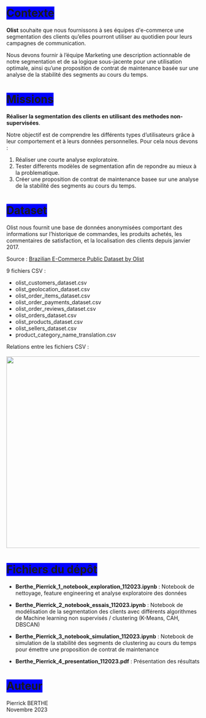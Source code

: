 # <span style='background:blue'>Contexte</span>

**Olist** souhaite que nous fournissons à ses équipes d'e-commerce une segmentation des clients qu’elles pourront utiliser au quotidien pour leurs campagnes de communication.

Nous devons fournir à l’équipe Marketing une description actionnable de notre segmentation et de sa logique sous-jacente pour une utilisation optimale, ainsi qu’une proposition de contrat de maintenance basée sur une analyse de la stabilité des segments au cours du temps.


# <span style='background:blue'>Missions</span>

**Réaliser la segmentation des clients en utilisant des methodes non-supervisées**.

Notre objectif est de comprendre les différents types d’utilisateurs grâce à leur comportement et à leurs données personnelles. Pour cela nous devons :
1. Réaliser une courte analyse exploratoire.
2. Tester differents modèles de segmentation afin de repondre au mieux à la problematique.
3. Créer une proposition de contrat de maintenance basee sur une analyse de la stabilité des segments au cours du temps.


# <span style='background:blue'>Dataset</span>

Olist nous fournit une base de données anonymisées comportant des informations
sur l’historique de commandes, les produits achetés, les commentaires de
satisfaction, et la localisation des clients depuis janvier 2017.

Source : [Brazilian E-Commerce Public Dataset by Olist](https://www.kaggle.com/olistbr/brazilian-ecommerce)<br>

9 fichiers CSV :
- olist_customers_dataset.csv
- olist_geolocation_dataset.csv
- olist_order_items_dataset.csv
- olist_order_payments_dataset.csv
- olist_order_reviews_dataset.csv
- olist_orders_dataset.csv
- olist_products_dataset.csv
- olist_sellers_dataset.csv
- product_category_name_translation.csv

Relations entre les fichiers CSV :
<br><br>
<img src="https://i.imgur.com/HRhd2Y0.png" width="800" height="500">


# <span style='background:blue'>Fichiers du dépôt</span>

- **Berthe_Pierrick_1_notebook_exploration_112023.ipynb** : Notebook de nettoyage, feature engineering et analyse exploratoire des données

- **Berthe_Pierrick_2_notebook_essais_112023.ipynb** : Notebook de modélisation de la segmentation des clients avec différents algorithmes de Machine learning non supervisés / clustering (K-Means, CAH, DBSCAN)

- **Berthe_Pierrick_3_notebook_simulation_112023.ipynb** : Notebook de simulation de la stabilité des segments de clustering au cours du temps pour émettre une proposition de contrat de maintenance

- **Berthe_Pierrick_4_presentation_112023.pdf** : Présentation des résultats


# <span style='background:blue'>Auteur</span>

Pierrick BERTHE<br>
Novembre 2023

